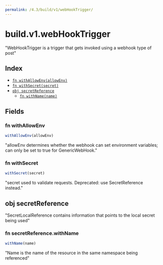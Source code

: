 ```yaml
---
permalink: /4.3/build/v1/webHookTrigger/
---
```


# build.v1.webHookTrigger

"WebHookTrigger is a trigger that gets invoked using a webhook type of post"

## Index

* [`fn withAllowEnv(allowEnv)`](#fn-withallowenv)
* [`fn withSecret(secret)`](#fn-withsecret)
* [`obj secretReference`](#obj-secretreference)
  * [`fn withName(name)`](#fn-secretreferencewithname)

## Fields

### fn withAllowEnv

```ts
withAllowEnv(allowEnv)
```

"allowEnv determines whether the webhook can set environment variables; can only be set to true for GenericWebHook."

### fn withSecret

```ts
withSecret(secret)
```

"secret used to validate requests. Deprecated: use SecretReference instead."

## obj secretReference

"SecretLocalReference contains information that points to the local secret being used"

### fn secretReference.withName

```ts
withName(name)
```

"Name is the name of the resource in the same namespace being referenced"